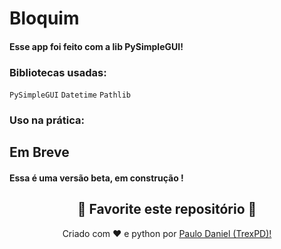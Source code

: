 # Bloquim

#### Esse app foi feito com a lib PySimpleGUI!

### Bibliotecas usadas:

```PySimpleGUI```
```Datetime```
```Pathlib```

### Uso na prática:


## **Em Breve**


#### Essa é uma versão beta, <b> em construção </b>!

<h2 align="center">
    <strong>🌟
        Favorite este repositório 
    </strong>🌟
</h2>


<p align="center">
    Criado com ❤️ e python por
        <a href="https://github.com/TrexPD">
            Paulo Daniel (TrexPD)!
        </a>
</p> 
